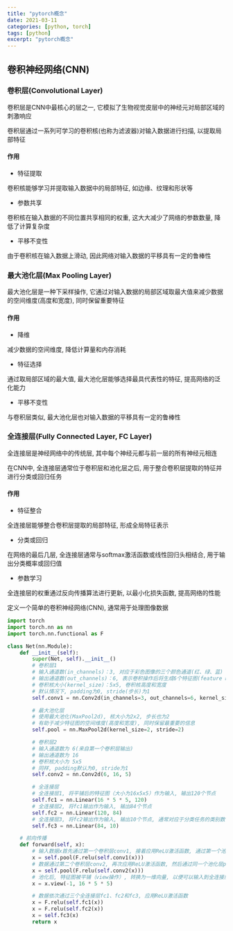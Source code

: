 ```yaml
---
title: "pytorch概念"
date: 2021-03-11
categories: [python, torch]
tags: [python]
excerpt: "pytorch概念"
---
```


## 卷积神经网络(CNN)

### 卷积层(Convolutional Layer)

卷积层是CNN中最核心的层之一, 它模拟了生物视觉皮层中的神经元对局部区域的刺激响应

卷积层通过一系列可学习的卷积核(也称为滤波器)对输入数据进行扫描, 以提取局部特征

#### 作用

- 特征提取

卷积核能够学习并提取输入数据中的局部特征, 如边缘、纹理和形状等

- 参数共享

卷积核在输入数据的不同位置共享相同的权重, 这大大减少了网络的参数数量, 降低了计算复杂度

- 平移不变性

由于卷积核在输入数据上滑动, 因此网络对输入数据的平移具有一定的鲁棒性


### 最大池化层(Max Pooling Layer)

最大池化层是一种下采样操作, 它通过对输入数据的局部区域取最大值来减少数据的空间维度(高度和宽度), 同时保留重要特征

#### 作用

- 降维

减少数据的空间维度, 降低计算量和内存消耗

- 特征选择

通过取局部区域的最大值, 最大池化层能够选择最具代表性的特征, 提高网络的泛化能力

- 平移不变性

与卷积层类似, 最大池化层也对输入数据的平移具有一定的鲁棒性

### 全连接层(Fully Connected Layer, FC Layer)

全连接层是神经网络中的传统层, 其中每个神经元都与前一层的所有神经元相连

在CNN中, 全连接层通常位于卷积层和池化层之后, 用于整合卷积层提取的特征并进行分类或回归任务

#### 作用

- 特征整合

全连接层能够整合卷积层提取的局部特征, 形成全局特征表示

- 分类或回归

在网络的最后几层, 全连接层通常与softmax激活函数或线性回归头相结合, 用于输出分类概率或回归值

- 参数学习

全连接层的权重通过反向传播算法进行更新, 以最小化损失函数, 提高网络的性能


定义一个简单的卷积神经网络(CNN), 通常用于处理图像数据

```py
import torch
import torch.nn as nn
import torch.nn.functional as F

class Net(nn.Module):
    def __init__(self):
        super(Net, self).__init__()
        # 卷积层1
        # 输入通道数(in_channels)：3, 对应于彩色图像的三个颜色通道(红、绿、蓝)
        # 输出通道数(out_channels)：6, 表示卷积操作后将生成6个特征图(feature maps)
        # 卷积核大小(kernel_size)：5x5, 卷积核高度和宽度
        # 默认情况下, padding为0, stride(步长)为1
        self.conv1 = nn.Conv2d(in_channels=3, out_channels=6, kernel_size=5)

        # 最大池化层
        # 使用最大池化(MaxPool2d), 核大小为2x2, 步长也为2
        # 有助于减少特征图的空间维度(高度和宽度), 同时保留最重要的信息
        self.pool = nn.MaxPool2d(kernel_size=2, stride=2)

        # 卷积层2
        # 输入通道数为 6(来自第一个卷积层输出)
        # 输出通道数为 16
        # 卷积核大小为 5x5
        # 同样, padding默认为0, stride为1
        self.conv2 = nn.Conv2d(6, 16, 5)

        # 全连接层
        # 全连接层1, 将平铺后的特征图（大小为16x5x5）作为输入, 输出120个节点
        self.fc1 = nn.Linear(16 * 5 * 5, 120)
        # 全连接层2, 将fc1输出作为输入, 输出84个节点
        self.fc2 = nn.Linear(120, 84)
        # 全连接层3, 将fc2输出作为输入, 输出10个节点, 通常对应于分类任务的类别数
        self.fc3 = nn.Linear(84, 10)

    # 前向传播
    def forward(self, x):
        # 输入数据x首先通过第一个卷积层conv1, 接着应用ReLU激活函数, 通过第一个池化层pool
        x = self.pool(F.relu(self.conv1(x)))
        # 数据通过第二个卷积层conv2, 再次应用ReLU激活函数, 然后通过同一个池化层pool
        x = self.pool(F.relu(self.conv2(x)))
        # 池化后, 特征图被平铺（view操作）, 转换为一维向量, 以便可以输入到全连接层
        x = x.view(-1, 16 * 5 * 5)

        # 数据依次通过三个全连接层fc1、fc2和fc3, 应用ReLU激活函数
        x = F.relu(self.fc1(x))
        x = F.relu(self.fc2(x))
        x = self.fc3(x)
        return x
```